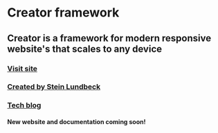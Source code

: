 # Creator framework

## Creator is a framework for modern responsive website's that scales to any device

### [Visit site](https://creator.sltech.no)

### [Created by Stein Lundbeck](https://sltech.no)

### [Tech blog](https://blog.sltech.no)

#### New website and documentation coming soon!